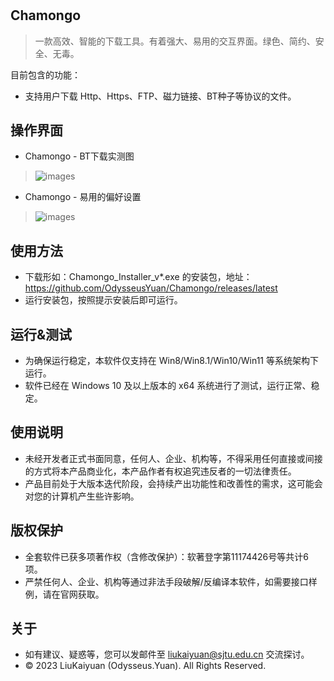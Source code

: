 #

## Chamongo
 > 一款高效、智能的下载工具。有着强大、易用的交互界面。绿色、简约、安全、无毒。

目前包含的功能：
- 支持用户下载 Http、Https、FTP、磁力链接、BT种子等协议的文件。

## 操作界面
- Chamongo - BT下载实测图
> ![images](https://gitee.com/OdysseusYuan/Chamongo/raw/master/preview/chamongo_downloading.png)
- Chamongo - 易用的偏好设置
> ![images](https://gitee.com/OdysseusYuan/Chamongo/raw/master/preview/chamongo_preference.png)

## 使用方法
- 下载形如：Chamongo_Installer_v*.exe 的安装包，地址：https://github.com/OdysseusYuan/Chamongo/releases/latest
- 运行安装包，按照提示安装后即可运行。

## 运行&测试
- 为确保运行稳定，本软件仅支持在 Win8/Win8.1/Win10/Win11 等系统架构下运行。
- 软件已经在 Windows 10 及以上版本的 x64 系统进行了测试，运行正常、稳定。

## 使用说明
- 未经开发者正式书面同意，任何人、企业、机构等，不得采用任何直接或间接的方式将本产品商业化，本产品作者有权追究违反者的一切法律责任。
- 产品目前处于大版本迭代阶段，会持续产出功能性和改善性的需求，这可能会对您的计算机产生些许影响。

## 版权保护
- 全套软件已获多项著作权（含修改保护）：软著登字第11174426号等共计6项。
- 严禁任何人、企业、机构等通过非法手段破解/反编译本软件，如需要接口样例，请在官网获取。

## 关于
- 如有建议、疑惑等，您可以发邮件至 [liukaiyuan@sjtu.edu.cn](mailto:liukaiyuan@sjtu.edu.cn) 交流探讨。
- © 2023 LiuKaiyuan (Odysseus.Yuan). All Rights Reserved.
